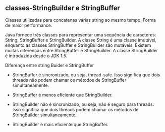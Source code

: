 ## classes-StringBuilder e StringBuffer

 Classes utilizadas para concatenas várias string ao mesmo tempo. Forma de maior performance.

Java fornece três classes para representar uma sequência de caracteres: String, StringBuffer e StringBuilder. A classe String é uma classe imutável, enquanto as classes StringBuffer e StringBuilder são mutáveis. Existem muitas diferenças entre StringBuffer e StringBuilder. A classe StringBuilder é introduzida desde o JDK 1.5.


Diferença entre string Buider e StringBuffer
- StringBuffer é sincronizado, ou seja, thread-safe. Isso significa que dois threads não podem chamar os métodos de StringBuffer simultaneamente.

- StringBuffer é menos eficiente que StringBuilder.

- StringBuilder não é sincronizado, ou seja, não é seguro para threads. Isso significa que dois threads podem chamar os métodos de StringBuilder simultaneamente.

- StringBuilder é mais eficiente que StringBuffer.